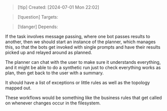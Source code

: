 
>[!tip] Created: [2024-07-01 Mon 22:02]

>[!question] Targets: 

>[!danger] Depends: 

If the task involves message passing, where one bot passes results to another, then we should start an instance of the planner, which manages this, so that the bots get invoked with single prompts and have their results picked up and relayed around as planned.

The planner can chat with the user to make sure it understands everything, and it might be able to do a synthetic run just to check everything works as plan, then get back to the user with a summary.

It should have a list of exceptions or little rules as well as the topology mapped out.

These workflows would be something like the business rules that get called on whenever changes occur in the filesystem.